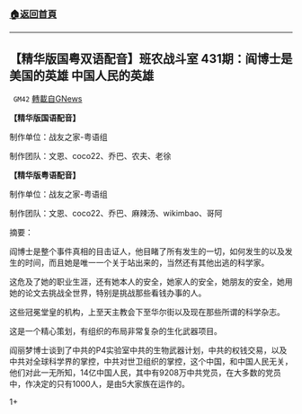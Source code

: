 ###  [:house:返回首頁](https://github.com/ourhimalayas/txt)
---

## 【精华版国粤双语配音】班农战斗室 431期：阎博士是美国的英雄 中国人民的英雄
` GM42` [轉載自GNews](https://gnews.org/zh-hans/658913/)

**【精华版国语配音】**

制作单位：战友之家-粤语组

制作团队：文恩、coco22、乔巴、农夫、老徐



**【精华版粤语配音】**

制作单位：战友之家-粤语组

制作团队：文恩、coco22、乔巴、麻辣汤、wikimbao、哥阿



摘要：

阎博士是整个事件真相的目击证人，他目睹了所有发生的一切，如何发生的以及发生的时间，而且她是唯一一个关于站出来的，当然还有其他出逃的科学家。

这危及了她的职业生涯，还有她本人的安全，她家人的安全，她朋友的安全，她用她的论文去挑战全世界，特别是挑战那些看钱办事的人。

这些冠冕堂皇的机构，上至天主教会下至华尔街以及现在那些所谓的科学杂志。

这是一个精心策划，有组织的布局非常复杂的生化武器项目。

阎丽梦博士谈到了中共的P4实验室中共的生物武器计划，中共的权钱交易，以及中共对全球科学界的掌控，中共对世卫组织的掌控，这个中国，和中国人民无关，他们对此一无所知，14亿中国人民，其中有9208万中共党员，在大多数的党员中，作决定的只有1000人，是由5大家族在运作的。

1+
